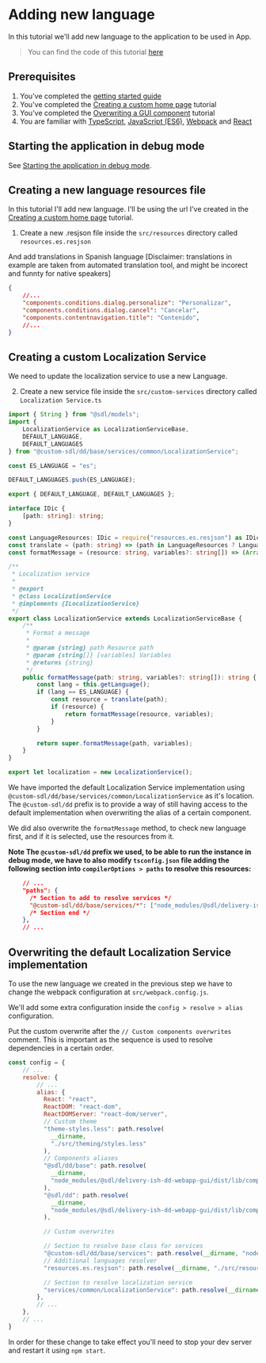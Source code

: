 # Adding new language

In this tutorial we'll add new language to the application to be used in App.

> You can find the code of this tutorial [here](../../custom-webapp/gui/src)

## Prerequisites

1. You've completed the [getting started guide](../Getting-started.md)
2. You've completed the [Creating a custom home page](./Creating-custom-homepage.md) tutorial
4. You've completed the [Overwriting a GUI component](./Overwriting-gui-component.md) tutorial
5. You are familiar with [TypeScript](https://egghead.io/courses/up-and-running-with-typescript), [JavaScript (ES6)](https://egghead.io/courses/learn-es6-ecmascript-2015), [Webpack](https://webpack.js.org/) and [React](https://egghead.io/courses/react-fundamentals)

## Starting the application in debug mode

See [Starting the application in debug mode](./Change-the-skin.md#starting-the-application-in-debug-mode).

## Creating a new language resources file

In this tutorial I'll add new language.
I'll be using the url I've created in the [Creating a custom home page](./Creating-custom-homepage.md) tutorial.

1. Create a new .resjson file inside the `src/resources` directory called `resources.es.resjson`

And add translations in Spanish language [Disclaimer: translations in example are taken from automated translation tool, and might be incorect and funnty for native speakers]
```json
{
    //...
    "components.conditions.dialog.personalize": "Personalizar",
    "components.conditions.dialog.cancel": "Cancelar",
    "components.contentnavigation.title": "Contenido",
    //...
}
```

## Creating a custom Localization Service

We need to update the localization service to use a new Language.

2. Create a new service file inside the `src/custom-services` directory called `Localization Service.ts`

```typescript
import { String } from "@sdl/models";
import {
    LocalizationService as LocalizationServiceBase,
    DEFAULT_LANGUAGE,
    DEFAULT_LANGUAGES
} from "@custom-sdl/dd/base/services/common/LocalizationService";

const ES_LANGUAGE = "es";

DEFAULT_LANGUAGES.push(ES_LANGUAGE);

export { DEFAULT_LANGUAGE, DEFAULT_LANGUAGES };

interface IDic {
    [path: string]: string;
}

const LanguageResources: IDic = require("resources.es.resjson") as IDic;
const translate = (path: string) => (path in LanguageResources ? LanguageResources[path] : null);
const formatMessage = (resource: string, variables?: string[]) => (Array.isArray(variables) ? String.format(resource, variables) : resource);

/**
 * Localization service
 *
 * @export
 * @class LocalizationService
 * @implements {ILocalizationService}
 */
export class LocalizationService extends LocalizationServiceBase {
    /**
     * Format a message
     *
     * @param {string} path Resource path
     * @param {string[]} [variables] Variables
     * @returns {string}
     */
    public formatMessage(path: string, variables?: string[]): string {
        const lang = this.getLanguage();
        if (lang == ES_LANGUAGE) {
            const resource = translate(path);
            if (resource) {
                return formatMessage(resource, variables);
            }
        }

        return super.formatMessage(path, variables);
    }
}

export let localization = new LocalizationService();
```

We have imported the default Localization Service implementation using `@custom-sdl/dd/base/services/common/LocalizationService` as it's location.
The `@custom-sdl/dd` prefix is to provide a way of still having access to the default implementation when overwriting the alias of a certain component.

We did also overwrite the `formatMessage` method, to check new language first, and if it is selected, use the resources from it.

**Note The `@custom-sdl/dd` prefix we used, to be able to run the instance in debug mode, we have to also modify `tsconfig.json` file adding the following section into   `compilerOptions > paths` to resolve this resources:**
```json
    // ...
    "paths": {
      /* Section to add to resolve services */
      "@custom-sdl/dd/base/services/*": ["node_modules/@sdl/delivery-ish-dd-webapp-gui/dist/typings/src/services/*"],
      /* Section end */
    },
    // ...
```

## Overwriting the default Localization Service implementation

To use the new language we created in the previous step we have to change the webpack configuration at `src/webpack.config.js`.

We'll add some extra configuration inside the `config > resolve > alias` configuration.

Put the custom overwrite after the `// Custom components overwrites` comment.
This is important as the sequence is used to resolve dependencies in a certain order.

```javascript
const config = {
    // ...
    resolve: {
        // ...
        alias: {
          React: "react",
          ReactDOM: "react-dom",
          ReactDOMServer: "react-dom/server",
          // Custom theme
          "theme-styles.less": path.resolve(
            __dirname,
            "./src/theming/styles.less"
          ),
          // Components aliases
          "@sdl/dd/base": path.resolve(
            __dirname,
            "node_modules/@sdl/delivery-ish-dd-webapp-gui/dist/lib/components"
          ),
          "@sdl/dd": path.resolve(
            __dirname,
            "node_modules/@sdl/delivery-ish-dd-webapp-gui/dist/lib/components"
          ),

          // Custom overwrites

          // Section to resolve base class for services
          "@custom-sdl/dd/base/services": path.resolve(__dirname, "node_modules/@sdl/delivery-ish-dd-webapp-gui/dist/lib/services"),
          // Additional languages resolver
          "resources.es.resjson": path.resolve(__dirname, "./src/resources/resources.es.resjson"),

          // Section to resolve localization service
          "services/common/LocalizationService": path.resolve(__dirname, "./src/custom-services/LocalizationService.ts")
        },
        // ...
    },
    // ...
}
```

In order for these change to take effect you'll need to stop your dev server and restart it using `npm start`.